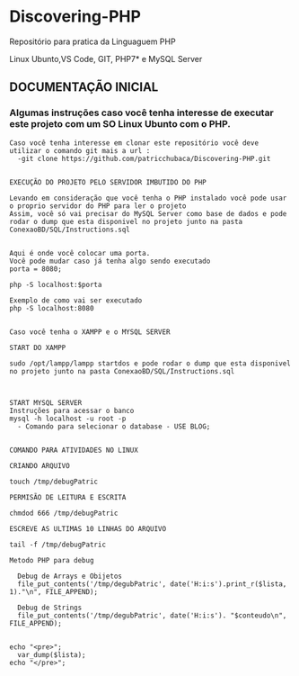 # Discovering-PHP

Repositório para pratica da Linguaguem PHP

Linux Ubunto,VS Code, GIT, PHP7* e MySQL Server


## DOCUMENTAÇÃO INICIAL   

### Algumas instruções caso você tenha interesse de executar este projeto com um SO Linux Ubunto com o PHP. 

	Caso você tenha interesse em clonar este repositório você deve utilizar o comando git mais a url :
 	  -git clone https://github.com/patricchubaca/Discovering-PHP.git 
 	
	
	EXECUÇÃO DO PROJETO PELO SERVIDOR IMBUTIDO DO PHP 
	
	Levando em consideração que você tenha o PHP instalado você pode usar o proprio servidor do PHP para ler o projeto
	Assim, você só vai precisar do MySQL Server como base de dados e pode rodar o dump que esta disponivel no projeto junto na pasta ConexaoBD/SQL/Instructions.sql
	   	
	
	Aqui é onde você colocar uma porta.
	Você pode mudar caso já tenha algo sendo executado 
	porta = 8080;
	  
	php -S localhost:$porta 	
	  
	Exemplo de como vai ser executado
    php -S localhost:8080	
	    
	    
    Caso você tenha o XAMPP e o MYSQL SERVER  

	START DO XAMPP 
	
	sudo /opt/lampp/lampp startdos e pode rodar o dump que esta disponivel no projeto junto na pasta ConexaoBD/SQL/Instructions.sql
   	

	
	START MYSQL SERVER 
    Instruções para acessar o banco
	mysql -h localhost -u root -p
	  - Comando para selecionar o database - USE BLOG;


    COMANDO PARA ATIVIDADES NO LINUX  

    CRIANDO ARQUIVO 
	
	touch /tmp/debugPatric
	
	PERMISÃO DE LEITURA E ESCRITA

	chmdod 666 /tmp/debugPatric

	ESCREVE AS ULTIMAS 10 LINHAS DO ARQUIVO 

	tail -f /tmp/debugPatric

	Metodo PHP para debug 
	
	  Debug de Arrays e Obijetos 
	  file_put_contents('/tmp/degubPatric', date('H:i:s').print_r($lista, 1)."\n", FILE_APPEND);
	  
	  Debug de Strings 			
	  file_put_contents('/tmp/degubPatric', date('H:i:s'). "$conteudo\n", FILE_APPEND);


	echo "<pre>";
	  var_dump($lista);
	echo "</pre>";


